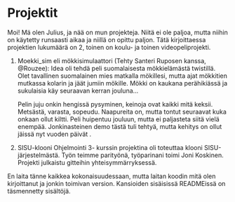 # Projektit
Moi! Mä olen Julius, ja nää on mun projekteja. Niitä ei ole paljoa, mutta niihin on käytetty runsaasti aikaa ja niillä on opittu paljon.
Tätä kirjoittaessa projektien lukumäärä on 2, toinen on koulu- ja toinen videopeliprojekti.

1. Moekki_sim eli mökkisimulaattori (Tehty Santeri Ruposen kanssa, @Rouzee): 
Idea oli tehdä peli suomalaisesta mökkielämästä twistillä. Olet tavallinen suomalainen mies matkalla mökillesi, mutta ajat mökkitien mutkassa kolarin ja  jäät jumiin mökille. Mökki on kaukana perähikiässä ja sukulaisia käy seuraavan kerran jouluna... 

     Pelin juju onkin hengissä pysyminen, keinoja ovat kaikki mitä keksii. Metsästä, varasta, sopeudu. Naapureita on, mutta tontut seuraavat kuka onkaan ollut     kiltti. Peli huipentuu jouluun, mutta ei paljasteta siitä vielä enempää. Jonkinasteinen demo tästä tuli tehtyä, mutta kehitys on ollut jäissä nyt vuoden päivät .

2. SISU-klooni
Ohjelmointi 3- kurssin projektina oli toteuttaa klooni SISU-järjestelmästä. Työn teimme parityönä, työparinani toimi Joni Koskinen. Projekti julkaistu gitteihin yhteisymmärryksessä.

En laita tänne kaikkea kokonaisuudessaan, mutta laitan koodin mitä olen kirjoittanut ja jonkin toimivan version. Kansioiden sisäisissä READMEissä on täsmennetty sisältöjä.
